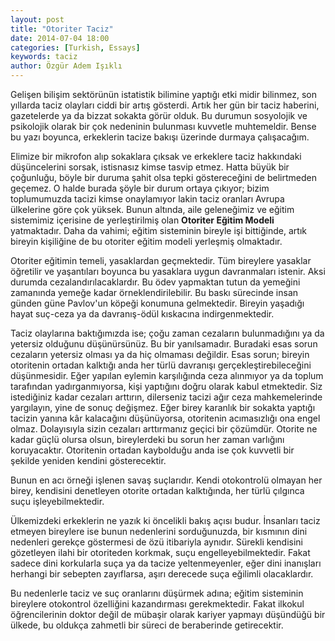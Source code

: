 ```yaml
---
layout: post
title: "Otoriter Taciz"
date: 2014-07-04 18:00
categories: [Turkish, Essays]
keywords: taciz
author: Özgür Adem Işıklı
---
```


Gelişen bilişim sektörünün istatistik bilimine yaptığı etki midir bilinmez, son yıllarda taciz olayları ciddi bir artış gösterdi. Artık her gün bir taciz haberini, gazetelerde ya da bizzat sokakta görür olduk. Bu durumun sosyolojik ve psikolojik olarak bir çok nedeninin bulunması kuvvetle muhtemeldir. Bense bu yazı boyunca, erkeklerin tacize bakışı üzerinde durmaya çalışacağım.

Elimize bir mikrofon alıp sokaklara çıksak ve erkeklere taciz hakkındaki düşüncelerini sorsak, istisnasız kimse tasvip etmez. Hatta büyük bir çoğunluğu, böyle bir duruma şahit olsa tepki göstereceğini de belirtmeden geçemez. O halde burada şöyle bir durum ortaya çıkıyor; bizim toplumumuzda tacizi kimse onaylamıyor lakin taciz oranları Avrupa ülkelerine göre çok yüksek. Bunun altında, aile geleneğimiz ve eğitim sistemimiz içerisine de yerleştirilmiş olan <strong>Otoriter Eğitim Modeli</strong> yatmaktadır. Daha da vahimi; eğitim sisteminin bireyle işi bittiğinde, artık bireyin kişiliğine de bu otoriter eğitim modeli yerleşmiş olmaktadır.

Otoriter eğitimin temeli, yasaklardan geçmektedir. Tüm bireylere yasaklar öğretilir ve yaşantıları boyunca bu yasaklara uygun davranmaları istenir. Aksi durumda cezalandırılacaklardır. Bu ödev yapmaktan tutun da yemeğini zamanında yemeğe kadar örneklendirilebilir. Bu baskı sürecinde insan günden güne Pavlov'un köpeği konumuna gelmektedir. Bireyin yaşadığı hayat suç-ceza ya da davranış-ödül kıskacına indirgenmektedir.

Taciz olaylarına baktığımızda ise; çoğu zaman cezaların bulunmadığını ya da yetersiz olduğunu düşünürsünüz. Bu bir yanılsamadır. Buradaki esas sorun cezaların yetersiz olması ya da hiç olmaması değildir. Esas sorun; bireyin otoritenin ortadan kalktığı anda her türlü davranışı gerçekleştirebileceğini düşünmesidir. Eğer yapılan eylemin karşılığında ceza alınmıyor ya da toplum tarafından yadırganmıyorsa, kişi yaptığını doğru olarak kabul etmektedir. Siz istediğiniz kadar cezaları arttırın, dilerseniz tacizi ağır ceza mahkemelerinde yargılayın, yine de sonuç değişmez. Eğer birey karanlık bir sokakta yaptığı tacizin yanına kâr kalacağını düşünüyorsa, otoritenin acımasızlığı ona engel olmaz. Dolayısıyla sizin cezaları arttırmanız geçici bir çözümdür. Otorite ne kadar güçlü olursa olsun, bireylerdeki bu sorun her zaman varlığını koruyacaktır. Otoritenin ortadan kaybolduğu anda ise çok kuvvetli bir şekilde yeniden kendini gösterecektir.

Bunun en acı örneği işlenen savaş suçlarıdır. Kendi otokontrolü olmayan her birey, kendisini denetleyen otorite ortadan kalktığında, her türlü çılgınca suçu işleyebilmektedir.

Ülkemizdeki erkeklerin ne yazık ki öncelikli bakış açısı budur. İnsanları taciz etmeyen bireylere ise bunun nedenlerini sorduğunuzda, bir kısmının dini nedenleri gerekçe göstermesi de özü itibariyla aynıdır. Sürekli kendisini gözetleyen ilahi bir otoriteden korkmak, suçu engelleyebilmektedir. Fakat sadece dini korkularla suça ya da tacize yeltenmeyenler, eğer dini inanışları herhangi bir sebepten zayıflarsa, aşırı derecede suça eğilimli olacaklardır.

Bu nedenlerle taciz ve suç oranlarını düşürmek adına; eğitim sisteminin bireylere otokontrol özelliğini kazandırması gerekmektedir. Fakat ilkokul öğrencilerinin doktor değil de mübaşir olarak kariyer yapmayı düşündüğü bir ülkede, bu oldukça zahmetli bir süreci de beraberinde getirecektir.
